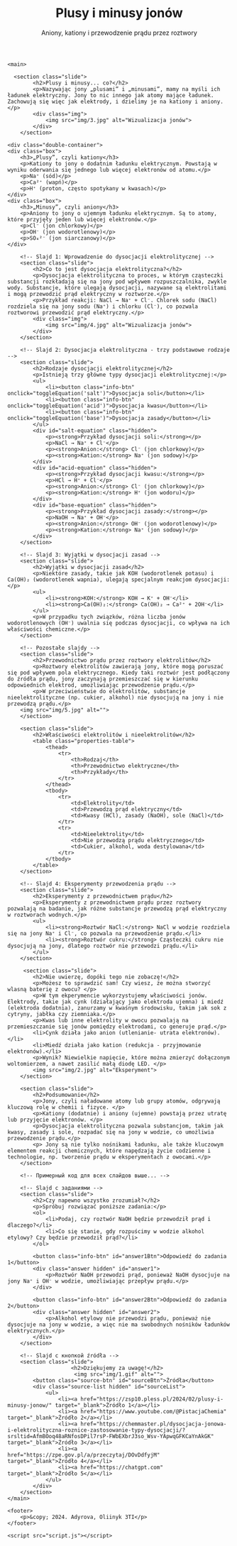   <!DOCTYPE html>
<html lang="pl">
<head>
    <meta charset="UTF-8">
    <meta name="viewport" content="width=device-width, initial-scale=1.0">
    <title>Plusy i minusy jonów</title>
    <link rel="stylesheet" href="124styl.css">
</head>
<body>
    <header>
        <div class="header-content">
            <h1>Plusy i minusy jonów</h1>
            <p>Aniony, kationy i przewodzenie prądu przez roztwory</p>
        </div>
    </header>

    <main>
	
	  <section class="slide">
            <h2>Plusy i minusy... co?</h2>
            <p>Nazywając jony „plusami” i „minusami”, mamy na myśli ich ładunek elektryczny. Jony to nic innego jak atomy mające ładunek. Zachowują się więc jak elektrody, i dzielimy je na kationy i aniony.</p>
            <div class="img">
                <img src="img/3.jpg" alt="Wizualizacja jonów">
            </div>
        </section>
	
	<div class="double-container">
    <div class="box">
        <h3>„Plusy”, czyli kationy</h3>
        <p>Kationy to jony o dodatnim ładunku elektrycznym. Powstają w wyniku oderwania się jednego lub więcej elektronów od atomu.</p>
		<p>Na⁺ (sód)</p>
        <p>Ca²⁺ (wapń)</p>
        <p>H⁺ (proton, często spotykany w kwasach)</p>
    </div>
    <div class="box">
        <h3>„Minusy”, czyli aniony</h3>
        <p>Aniony to jony o ujemnym ładunku elektrycznym. Są to atomy, które przyjęły jeden lub więcej elektronów.</p>
        <p>Cl⁻ (jon chlorkowy)</p>
        <p>OH⁻ (jon wodorotlenowy)</p>
        <p>SO₄²⁻ (jon siarczanowy)</p>
	</div>
</div>

	
        <!-- Slajd 1: Wprowadzenie do dysocjacji elektrolitycznej -->
        <section class="slide">
            <h2>Co to jest dysocjacja elektrolityczna?</h2>
            <p>Dysocjacja elektrolityczna to proces, w którym cząsteczki substancji rozkładają się na jony pod wpływem rozpuszczalnika, zwykle wody. Substancje, które ulegają dysocjacji, nazywane są elektrolitami i mogą przewodzić prąd elektryczny w roztworze.</p>
            <p>Przykład reakcji: NaCl → Na⁺ + Cl⁻. Chlorek sodu (NaCl) rozdziela się na jony sodu (Na⁺) i chlorku (Cl⁻), co pozwala roztworowi przewodzić prąd elektryczny.</p>
            <div class="img">
                <img src="img/4.jpg" alt="Wizualizacja jonów">
            </div>
        </section>

        <!-- Slajd 2: Dysocjacja elektrolityczna - trzy podstawowe rodzaje -->
        <section class="slide">
            <h2>Rodzaje dysocjacji elektrolitycznej</h2>
            <p>Istnieją trzy główne typy dysocjacji elektrolitycznej:</p>
            <ul>
                <li><button class="info-btn" onclick="toggleEquation('salt')">Dysocjacja soli</button></li>
                <li><button class="info-btn" onclick="toggleEquation('acid')">Dysocjacja kwasu</button></li>
                <li><button class="info-btn" onclick="toggleEquation('base')">Dysocjacja zasady</button></li>
            </ul>
            <div id="salt-equation" class="hidden">
                <p><strong>Przykład dysocjacji soli:</strong></p>
                <p>NaCl → Na⁺ + Cl⁻</p>
                <p><strong>Anion:</strong> Cl⁻ (jon chlorkowy)</p>
                <p><strong>Kation:</strong> Na⁺ (jon sodowy)</p>
            </div>
            <div id="acid-equation" class="hidden">
                <p><strong>Przykład dysocjacji kwasu:</strong></p>
                <p>HCl → H⁺ + Cl⁻</p>
                <p><strong>Anion:</strong> Cl⁻ (jon chlorkowy)</p>
                <p><strong>Kation:</strong> H⁺ (jon wodoru)</p>
            </div>
            <div id="base-equation" class="hidden">
                <p><strong>Przykład dysocjacji zasady:</strong></p>
                <p>NaOH → Na⁺ + OH⁻</p>
                <p><strong>Anion:</strong> OH⁻ (jon wodorotlenowy)</p>
                <p><strong>Kation:</strong> Na⁺ (jon sodowy)</p>
            </div>
        </section>

        <!-- Slajd 3: Wyjątki w dysocjacji zasad -->
        <section class="slide">
            <h2>Wyjątki w dysocjacji zasad</h2>
            <p>Niektóre zasady, takie jak KOH (wodorotlenek potasu) i Ca(OH)₂ (wodorotlenek wapnia), ulegają specjalnym reakcjom dysocjacji:</p>
            <ul>
                <li><strong>KOH:</strong> KOH → K⁺ + OH⁻</li>
                <li><strong>Ca(OH)₂:</strong> Ca(OH)₂ → Ca²⁺ + 2OH⁻</li>
            </ul>
            <p>W przypadku tych związków, różna liczba jonów wodorotlenowych (OH⁻) uwalnia się podczas dysocjacji, co wpływa na ich właściwości chemiczne.</p>
        </section>

        <!-- Pozostałe slajdy -->
        <section class="slide">
            <h2>Przewodnictwo prądu przez roztwory elektrolitów</h2>
            <p>Roztwory elektrolitów zawierają jony, które mogą poruszać się pod wpływem pola elektrycznego. Kiedy taki roztwór jest podłączony do źródła prądu, jony zaczynają przemieszczać się w kierunku odpowiednich elektrod, umożliwiając przewodzenie prądu.</p>
            <p>W przeciwieństwie do elektrolitów, substancje nieelektrolityczne (np. cukier, alkohol) nie dysocjują na jony i nie przewodzą prądu.</p>
        <img src="img/5.jpg" alt="">
		</section>
		
		<section class="slide">
            <h2>Właściwości elektrolitów i nieelektrolitów</h2>
            <table class="properties-table">
                <thead>
                    <tr>
                        <th>Rodzaj</th>
                        <th>Przewodnictwo elektryczne</th>
                        <th>Przykłady</th>
                    </tr>
                </thead>
                <tbody>
                    <tr>
                        <td>Elektrolity</td>
                        <td>Przewodzą prąd elektryczny</td>
                        <td>Kwasy (HCl), zasady (NaOH), sole (NaCl)</td>
                    </tr>
                    <tr>
                        <td>Nieelektrolity</td>
                        <td>Nie przewodzą prądu elektrycznego</td>
                        <td>Cukier, alkohol, woda destylowana</td>
                    </tr>
                </tbody>
            </table>
        </section>

        <!-- Slajd 4: Eksperymenty przewodzenia prądu -->
        <section class="slide">
            <h2>Eksperymenty z przewodnictwem prądu</h2>
            <p>Eksperymenty z przewodnictwem prądu przez roztwory pozwalają na badanie, jak różne substancje przewodzą prąd elektryczny w roztworach wodnych.</p>
            <ul>
                <li><strong>Roztwór NaCl:</strong> NaCl w wodzie rozdziela się na jony Na⁺ i Cl⁻, co pozwala na przewodzenie prądu.</li>
                <li><strong>Roztwór cukru:</strong> Cząsteczki cukru nie dysocjują na jony, dlatego roztwór nie przewodzi prądu.</li>
            </ul>
        </section>
		
		 <section class="slide">
            <h2>Nie uwierzę, dopóki tego nie zobaczę!</h2>
            <p>Możesz to sprawdzić sam! Czy wiesz, że można stworzyć wlasną baterię z owocu? </p>
            <p>W tym ekperymencie wykorzystujemy właściwości jonów. Elektrody, takie jak cynk (działający jako elektroda ujemna) i miedź (elektroda dodatnia), zanurzamy w kwaśnym środowisku, takim jak sok z cytryny, jabłka czy ziemniaka.</p> 
			<p>Kwas lub inne elektrolity w owocu pozwalają na przemieszczanie się jonów pomiędzy elektrodami, co generuje prąd.</p>
            <li>Cynk działa jako anion (utlenianie- utrata elektronów).</li>
            <li>Miedź działa jako kation (redukcja - przyjmowanie elektronów).</li>
            <p>Wynik? Niewielkie napięcie, które można zmierzyć dołączonym woltomierzem, a nawet zasilić małą diodę LED. </p>
			<img src="img/2.jpg" alt="Eksperyment">
        </section>
		
		<section class="slide">
            <h2>Podsumowanie</h2>
            <p>Jony, czyli naładowane atomy lub grupy atomów, odgrywają kluczową rolę w chemii i fizyce. </p>
            <p>Kationy (dodatnie) i aniony (ujemne) powstają przez utratę lub przyjęcie elektronów. </p>
			<p>Dysocjacja elektrolityczna pozwala substancjom, takim jak kwasy, zasady i sole, rozpadać się na jony w wodzie, co umożliwia przewodzenie prądu.</p>
			<p> Jony są nie tylko nośnikami ładunku, ale także kluczowym elementem reakcji chemicznych, które napędzają życie codzienne i technologie, np. tworzenie prądu w eksperymentach z owocami.</p>
        </section>
		
        <!-- Примерный код для всех слайдов выше... -->

        <!-- Slajd с заданиями -->
        <section class="slide">
            <h2>Czy napewno wszystko zrozumiał?</h2>
            <p>Spróbuj rozwiązać poniższe zadania:</p>
            <ol>
                <li>Podaj, czy roztwór NaOH będzie przewodził prąd i dlaczego?</li>
                <li>Co się stanie, gdy rozpuścimy w wodzie alkohol etylowy? Czy będzie przewodził prąd?</li>
            </ol>

            <button class="info-btn" id="answer1Btn">Odpowiedź do zadania 1</button>
            <div class="answer hidden" id="answer1">
                <p>Roztwór NaOH przewodzi prąd, ponieważ NaOH dysocjuje na jony Na⁺ i OH⁻ w wodzie, umożliwiając przepływ prądu.</p>
            </div>

            <button class="info-btn" id="answer2Btn">Odpowiedź do zadania 2</button>
            <div class="answer hidden" id="answer2">
                <p>Alkohol etylowy nie przewodzi prądu, ponieważ nie dysocjuje na jony w wodzie, a więc nie ma swobodnych nośników ładunków elektrycznych.</p>
            </div>
        </section>

        <!-- Slajd с кнопкой źródła -->
        <section class="slide">
		                <h2>Dziękujemy za uwagę!</h2>
						 <img src="img/1.gif" alt="">
            <button class="source-btn" id="sourceBtn">Źródła</button>
            <div class="source-list hidden" id="sourceList">
				<ul>
                    <li><a href="https://zsp10.pless.pl/2024/02/plusy-i-minusy-jonow/" target="_blank">Źródło 1</a></li>
                    <li><a href="https://www.youtube.com/@PistacjaChemia" target="_blank">Źródło 2</a></li>
					<li><a href="https://chemmaster.pl/dysocjacja-jonowa-i-elektrolityczna-roznice-zastosowanie-typy-dysocjacji/?srsltid=AfmBOoq48aRNfosDPil7rsP-FWbEXbrJ3so_Wsv-YApwqGFKCaYnAkGK" target="_blank">Źródło 3</a></li>
					<li><a href="https://zpe.gov.pl/a/przeczytaj/DOvDdfyjM" target="_blank">Źródło 4</a></li>
                    <li><a href="https://chatgpt.com" target="_blank">Źródło 5</a></li>
                </ul>
            </div>
        </section>
    </main>

    <footer>
        <p>&copy; 2024. Adyrova, Oliinyk 3TI</p>
    </footer>

    <script src="script.js"></script>
</body>
</html>

